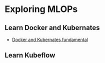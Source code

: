 # Exploring MLOPs

## Learn Docker and Kubernates
* [Docker and Kubernates fundamental](https://kubernetesacademy.online/courses/fundamentals)

## Learn Kubeflow
